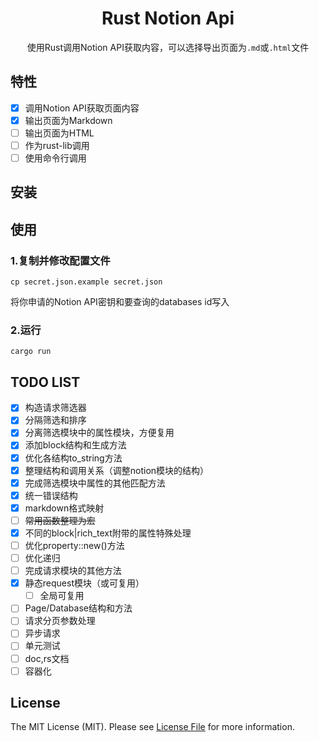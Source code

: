 <div align="center">

# Rust Notion Api
使用Rust调用Notion API获取内容，可以选择导出页面为`.md`或`.html`文件

</div>

## 特性
- [x] 调用Notion API获取页面内容
- [x] 输出页面为Markdown
- [ ] 输出页面为HTML
- [ ] 作为rust-lib调用
- [ ] 使用命令行调用

## 安装

## 使用
### 1.复制并修改配置文件
```shell
cp secret.json.example secret.json
```
将你申请的Notion API密钥和要查询的databases id写入

### 2.运行
```shell
cargo run
```

## TODO LIST
- [x] 构造请求筛选器
- [x] 分隔筛选和排序
- [x] 分离筛选模块中的属性模块，方便复用
- [x] 添加block结构和生成方法
- [x] 优化各结构to_string方法
- [x] 整理结构和调用关系（调整notion模块的结构）
- [x] 完成筛选模块中属性的其他匹配方法
- [x] 统一错误结构
- [x] markdown格式映射
- [ ] <del>常用函数整理为宏</del>
- [x] 不同的block|rich_text附带的属性特殊处理
- [ ] 优化property::new()方法
- [ ] 优化递归
- [ ] 完成请求模块的其他方法
- [x] 静态request模块（或可复用）
  - [ ] 全局可复用
- [ ] Page/Database结构和方法
- [ ] 请求分页参数处理
- [ ] 异步请求
- [ ] 单元测试
- [ ] doc,rs文档
- [ ] 容器化

## License
The MIT License (MIT). Please see [License File](LICENSE.md) for more information.

